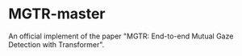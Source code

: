 # MGTR-master
An official implement of the paper "MGTR: End-to-end Mutual Gaze Detection with Transformer".
